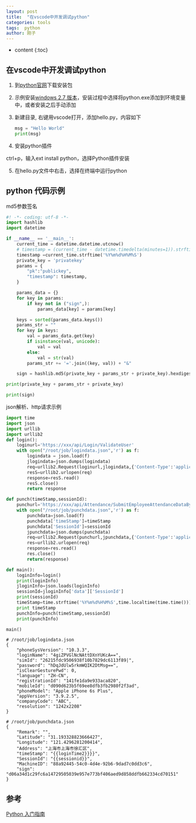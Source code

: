 ```yaml
---
layout: post
title:  "在vscode中开发调试python"
categories: tools
tags:  python
author: 刚子
---
```


* content
{:toc}












## 在vscode中开发调试python

1. 到[python官网](https://www.python.org/)下载安装包

2. 示例安装[windows 2.7 版本](https://www.python.org/downloads/release/python-2716/)，安装过程中选择将python.exe添加到环境变量中，或者安装之后手动添加

3. 新建目录, 右键用vscode打开，添加hello.py，内容如下

	```python
	msg = "Hello World"
	print(msg)
	```

4. 安装python插件

ctrl+p，输入ext install python，选择Python插件安装

5. 在hello.py文件中右击，选择在终端中运行python

## python 代码示例

md5参数签名

```python
#! -*- coding: utf-8 -*-
import hashlib
import datetime

if __name__ == '__main__':
    current_time = datetime.datetime.utcnow()
    # timestamp = (current_time - datetime.timedelta(minutes=1)).strftime('%Y%m%d%H%M%S')
    timestamp =current_time.strftime('%Y%m%d%H%M%S')
    private_key = 'privatekey'
    params = {
        "pk":"publickey",
        "timestamp": timestamp,
    }

    params_data = {}
    for key in params:
        if key not in ("sign",):
            params_data[key] = params[key]

    keys = sorted(params_data.keys())
    params_str = ""
    for key in keys:
        val = params_data.get(key)
        if isinstance(val, unicode):
            val = val
        else:
            val = str(val)
        params_str += '='.join((key, val)) + "&"

    sign = hashlib.md5(private_key + params_str + private_key).hexdigest()

print(private_key + params_str + private_key)

print(sign)
```

json解析、http请求示例

```python
import time
import json
import urllib
import urllib2
def login():
	loginurl='https://xxx/api/Login/ValidateUser'
	with open("/root/job/logindata.json",'r') as f:
		logindata = json.load(f)
		jlogindata=json.dumps(logindata)
		req=urllib2.Request(loginurl,jlogindata,{'Content-Type':'application/json'})
		resS=urllib2.urlopen(req)
		response=resS.read()
		resS.close()
		return response

def punch(timeStamp,sessionId):
	punchurl='https://xxx/api/Attendance/SubmitEmployeeAttendanceDataByMAP'
	with open("/root/job/punchdata.json",'r') as f:
		punchdata=json.load(f)
		punchdata['timeStamp']=timeStamp
		punchdata['SessionId']=sessionId
		jpunchdata=json.dumps(punchdata)
		req=urllib2.Request(punchurl,jpunchdata,{'Content-Type':'application/json'})
		res=urllib2.urlopen(req)
		response=res.read()
		res.close()
		return(response)

def main():
	loginInfo=login()
	print(loginInfo)
	jloginInfo=json.loads(loginInfo)
	sessionId=jloginInfo['data']['SessionId']
	print(sessionId)
	timeStamp=time.strftime('%Y%m%d%H%M%S',time.localtime(time.time()))
	print timeStamp
	punchInfo=punch(timeStamp,sessionId)
	print(punchInfo)

main()
```

```
# /root/job/logindata.json
{
	"phoneSysVersion": "10.3.3",
	"loginName": "4giZPVGlNcNAttDXnYUKcA==",
	"simId": "26215fdc9506938f10b7829dc6113f89|",
	"password": "hDqJdUlw5rkmWQIK2DtMsg==",
	"isClearGesturePwd": 0,
	"language": "ZH-CN",
	"registrationId": "141fe1da9e933aca820",
	"mobileId": "d090d623b5f69ee8dfb3fb2980f2f3ad",
	"phoneModel": "Apple iPhone 6s Plus",
	"appVersion": "3.9.2.5",
	"companyCode": "ABC",
	"resolution": "1242x2208"
}

# /root/job/punchdata.json
{
	"Remark": "",
	"Latitude": "31.193328823666427",
	"Longitude": "121.4296281200414",
	"Address": "上海市上海市徐汇区",
	"timeStamp": "{{loginTime2}}}}",
	"SessionId": "{{sessionid}}",
	"MachineID": "88a92445-54c0-4d4e-92b6-9dad7c0dd3c6",
	"sign": "d06a34d1c29fc6a14729505039e957e773bf406aed9d858ddfb662334cd70151"
}
```

## 参考

[Python 入门指南](https://www.runoob.com/manual/pythontutorial/docs/html/)